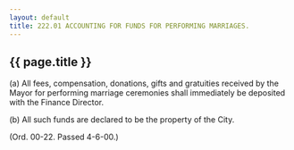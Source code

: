 ---
layout: default 
title: 222.01 ACCOUNTING FOR FUNDS FOR PERFORMING MARRIAGES.---

{{ page.title }}
----------------

​(a) All fees, compensation, donations, gifts and gratuities received by
the Mayor for performing marriage ceremonies shall immediately be
deposited with the Finance Director.

​(b) All such funds are declared to be the property of the City.

(Ord. 00-22. Passed 4-6-00.)

